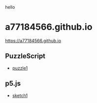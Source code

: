 hello

# a77184566.github.io

<https://a77184566.github.io>

## PuzzleScript

* [puzzle1](puzzle1/puzzle1.html)

## p5.js

* [sketch1](sketch1)
